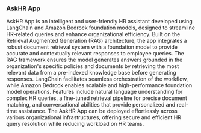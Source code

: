 ### AskHR App  

AskHR App is an intelligent and user-friendly HR assistant developed using LangChain and Amazon Bedrock foundation models, designed to streamline HR-related queries and enhance organizational efficiency. Built on the Retrieval Augmented Generation (RAG) architecture, the app integrates a robust document retrieval system with a foundation model to provide accurate and contextually relevant responses to employee queries. The RAG framework ensures the model generates answers grounded in the organization's specific policies and documents by retrieving the most relevant data from a pre-indexed knowledge base before generating responses. LangChain facilitates seamless orchestration of the workflow, while Amazon Bedrock enables scalable and high-performance foundation model operations. Features include natural language understanding for complex HR queries, a fine-tuned retrieval pipeline for precise document matching, and conversational abilities that provide personalized and real-time assistance. The AskHR App can be deployed effortlessly across various organizational infrastructures, offering secure and efficient HR query resolution while reducing workload on HR teams. 
